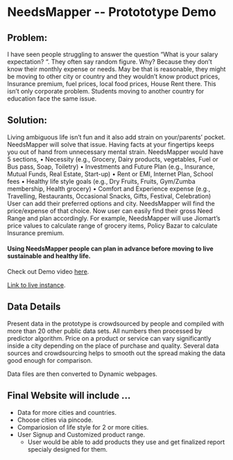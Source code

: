 # NeedsMapper -- Protototype Demo

## Problem: 
I have seen people struggling to answer the question “What is your salary expectation? “. They often say random figure. Why? Because they don’t know their monthly expense or needs. May be that is reasonable, they might be moving to other city or country and they wouldn’t know product prices, Insurance premium, fuel prices, local food prices, House Rent there.
This isn’t only corporate problem. Students moving to another country for education face the same issue.

## Solution: 
Living ambiguous life isn’t fun and it also add strain on your/parents’ pocket. NeedsMapper will solve that issue. Having facts at your fingertips keeps you out of hand from unnecessary mental strain.
NeedsMapper would have 5 sections,
•	Necessity (e.g., Grocery, Dairy products, vegetables, Fuel or Bus pass, Soap, Toiletry)
•	Investments and Future Plan (e.g., Insurance, Mutual Funds, Real Estate, Start-up)
•	Rent or EMI, Internet Plan, School fees
•	Healthy life style goals (e.g., Dry Fruits, Fruits, Gym/Zumba membership, Health grocery)
•	Comfort and Experience expense (e.g., Travelling, Restaurants, Occasional Snacks, Gifts, Festival, Celebration)
User can add their preferred options and city. NeedsMapper will find the price/expense of that choice. Now user can easily find their gross Need Range and plan accordingly. For example, NeedsMapper will use Jiomart’s price values to calculate range of grocery items, Policy Bazar to calculate Insurance premium.

#### Using NeedsMapper people can plan in advance before moving to live sustainable and healthy life.

Check out Demo video [here](https://youtu.be/wJNzMaDO3X0).

[Link to live instance](https://jahanvir.github.io/).

## Data Details
Present data in the prototype is crowdsourced by people and compiled with more than 20 other public data sets. All numbers then processed by predictor algorithm. Price on a product or service can vary significantly inside a city depending on the place of purchase and quality. Several data sources and crowdsourcing helps to smooth out the spread making the data good enough for comparison.

Data files are then converted to Dynamic webpages. 

## Final Website will include ...

* Data for more cities and countries.
* Choose cities via pincode.
* Compariosion of life style for 2 or more cities.
* User Signup and Customized product range.
   * User would be able to add products they use and get finalized report specialy designed for them.



